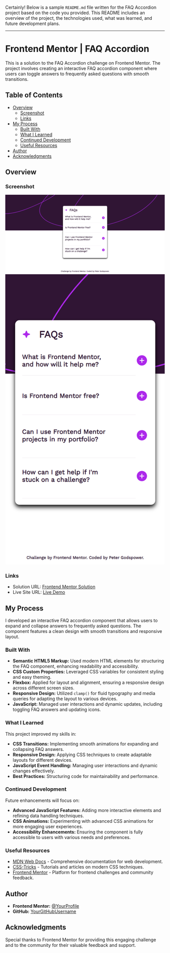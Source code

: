 Certainly! Below is a sample `README.md` file written for the FAQ Accordion project based on the code you provided. This README includes an overview of the project, the technologies used, what was learned, and future development plans.

---

# Frontend Mentor | FAQ Accordion

This is a solution to the FAQ Accordion challenge on Frontend Mentor. The project involves creating an interactive FAQ accordion component where users can toggle answers to frequently asked questions with smooth transitions.

## Table of Contents

- [Overview](#overview)
  - [Screenshot](#screenshot)
  - [Links](#links)
- [My Process](#my-process)
  - [Built With](#built-with)
  - [What I Learned](#what-i-learned)
  - [Continued Development](#continued-development)
  - [Useful Resources](#useful-resources)
- [Author](#author)
- [Acknowledgments](#acknowledgments)

## Overview

### Screenshot

![Desktop](./design/Desktop.png)
![Mobile](./design/Mobile.png)

### Links

- Solution URL: [Frontend Mentor Solution](https://www.frontendmentor.io/solutions/faq-accordion)
- Live Site URL: [Live Demo](https://your-live-site-url.com) <!-- Update with actual URL -->

## My Process

I developed an interactive FAQ accordion component that allows users to expand and collapse answers to frequently asked questions. The component features a clean design with smooth transitions and responsive layout.

### Built With

- **Semantic HTML5 Markup:** Used modern HTML elements for structuring the FAQ component, enhancing readability and accessibility.
- **CSS Custom Properties:** Leveraged CSS variables for consistent styling and easy theming.
- **Flexbox:** Applied for layout and alignment, ensuring a responsive design across different screen sizes.
- **Responsive Design:** Utilized `clamp()` for fluid typography and media queries for adapting the layout to various devices.
- **JavaScript:** Managed user interactions and dynamic updates, including toggling FAQ answers and updating icons.

### What I Learned

This project improved my skills in:

- **CSS Transitions:** Implementing smooth animations for expanding and collapsing FAQ answers.
- **Responsive Design:** Applying CSS techniques to create adaptable layouts for different devices.
- **JavaScript Event Handling:** Managing user interactions and dynamic changes effectively.
- **Best Practices:** Structuring code for maintainability and performance.

### Continued Development

Future enhancements will focus on:

- **Advanced JavaScript Features:** Adding more interactive elements and refining data handling techniques.
- **CSS Animations:** Experimenting with advanced CSS animations for more engaging user experiences.
- **Accessibility Enhancements:** Ensuring the component is fully accessible to users with various needs and preferences.

### Useful Resources

- [MDN Web Docs](https://developer.mozilla.org/en-US/) - Comprehensive documentation for web development.
- [CSS-Tricks](https://css-tricks.com/) - Tutorials and articles on modern CSS techniques.
- [Frontend Mentor](https://www.frontendmentor.io/) - Platform for frontend challenges and community feedback.

## Author

- **Frontend Mentor:** [@YourProfile](https://www.frontendmentor.io/profile/YourProfile) <!-- Update with actual profile link -->
- **GitHub:** [YourGitHubUsername](https://github.com/YourGitHubUsername) <!-- Update with actual GitHub link -->

## Acknowledgments

Special thanks to Frontend Mentor for providing this engaging challenge and to the community for their valuable feedback and support.
